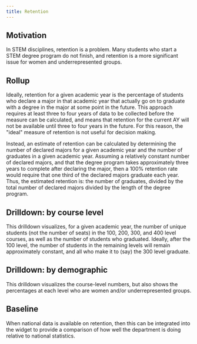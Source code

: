 ```yaml
---
title: Retention
---
```


## Motivation

In STEM disciplines, retention is a problem. Many students who start a STEM degree program do not finish, and retention is a more significant issue for women and underrepresented groups.

## Rollup

Ideally, retention for a given academic year is the percentage of students who declare a major in that academic year that actually go on to graduate with a degree in the major at some point in the future.  This approach requires at least three to four years of data to be collected before the measure can be calculated, and means that retention for the current AY will not be available until three to four years in the future.  For this reason, the "ideal" measure of retention is not useful for decision making.

Instead, an estimate of retention can be calculated by determining the number of declared majors for a given academic year and the number of graduates in a given academic year. Assuming a relatively constant number of declared majors, and that the degree program takes approximately three years to complete after declaring the major, then a 100% retention rate would require that one third of the declared majors graduate each year. Thus, the estimated retention is: the number of graduates, divided by the total number of declared majors divided by the length of the degree program.

## Drilldown: by course level

This drilldown visualizes, for a given academic year, the number of unique students (not the number of seats) in the 100, 200, 300, and 400 level courses, as well as the number of students who graduated. Ideally, after the 100 level, the number of students in the remaining levels will remain approximately constant, and all who make it to (say) the 300 level graduate.

## Drilldown: by demographic

This drilldown visualizes the course-level numbers, but also shows the percentages at each level who are women and/or underrepresented groups.

## Baseline

When national data is available on retention, then this can be integrated into the widget to provide a comparison of how well the department is doing relative to national statistics.